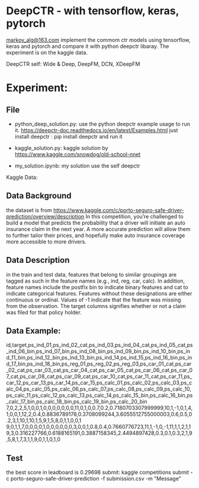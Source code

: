 # DeepCTR - with tensorflow, keras, pytorch
markov_alg@163.com implement the commom ctr models using tensorflow, keras and pytorch and compare it with python deepctr libaray. The experiment is on the kaggle data.

DeepCTR self:
    Wide & Deep, DeepFM, DCN, XDeepFM

# Experiment:
## File
- python_deep_solution.py:
    use the python deepctr example usage to run it.
    https://deepctr-doc.readthedocs.io/en/latest/Examples.html
    just install deepctr : pip install deepctr and run it
- kaggle_solution.py:
    kaggle solution by https://www.kaggle.com/snowdog/old-school-nnet

- my_solution.ipynb:
    my solution use the self deepctr

Kaggle Data:
## Data Background
the dataset is from https://www.kaggle.com/c/porto-seguro-safe-driver-prediction/overview/description
In this competition, you’re challenged to build a model that predicts the probability that a driver will initiate an auto insurance claim in the next year.
A more accurate prediction will allow them to further tailor their prices, and hopefully make auto insurance coverage more accessible to more drivers.

## Data Description
in the train and test data, features that belong to similar groupings are tagged as such in the feature names (e.g., ind, reg, car, calc). In addition, feature names include the postfix bin to indicate binary features and cat to indicate categorical features. Features without these designations are either continuous or ordinal. Values of -1 indicate that the feature was missing from the observation. The target columns signifies whether or not a claim was filed for that policy holder.

## Data Example:
id,target,ps_ind_01,ps_ind_02_cat,ps_ind_03,ps_ind_04_cat,ps_ind_05_cat,ps_ind_06_bin,ps_ind_07_bin,ps_ind_08_bin,ps_ind_09_bin,ps_ind_10_bin,ps_ind_11_bin,ps_ind_12_bin,ps_ind_13_bin,ps_ind_14,ps_ind_15,ps_ind_16_bin,ps_ind_17_bin,ps_ind_18_bin,ps_reg_01,ps_reg_02,ps_reg_03,ps_car_01_cat,ps_car_02_cat,ps_car_03_cat,ps_car_04_cat,ps_car_05_cat,ps_car_06_cat,ps_car_07_cat,ps_car_08_cat,ps_car_09_cat,ps_car_10_cat,ps_car_11_cat,ps_car_11,ps_car_12,ps_car_13,ps_car_14,ps_car_15,ps_calc_01,ps_calc_02,ps_calc_03,ps_calc_04,ps_calc_05,ps_calc_06,ps_calc_07,ps_calc_08,ps_calc_09,ps_calc_10,ps_calc_11,ps_calc_12,ps_calc_13,ps_calc_14,ps_calc_15_bin,ps_calc_16_bin,ps_calc_17_bin,ps_calc_18_bin,ps_calc_19_bin,ps_calc_20_bin
7,0,2,2,5,1,0,0,1,0,0,0,0,0,0,0,11,0,1,0,0.7,0.2,0.7180703307999999,10,1,-1,0,1,4,1,0,0,1,12,2,0.4,0.8836789178,0.3708099244,3.6055512755000003,0.6,0.5,0.2,3,1,10,1,10,1,5,9,1,5,8,0,1,1,0,0,1
9,0,1,1,7,0,0,0,0,1,0,0,0,0,0,0,3,0,0,1,0.8,0.4,0.7660776723,11,1,-1,0,-1,11,1,1,2,1,19,3,0.316227766,0.6188165191,0.3887158345,2.4494897428,0.3,0.1,0.3,2,1,9,5,8,1,7,3,1,1,9,0,1,1,0,1,0

## Test 
the best score in leadboard is 0.29698
submit:
kaggle competitions submit -c porto-seguro-safe-driver-prediction -f submission.csv -m "Message"